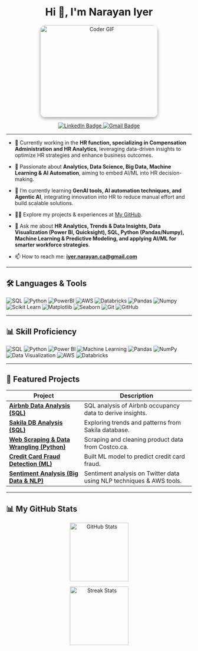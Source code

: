 <h1 align="center">Hi 👋, I'm Narayan Iyer</h1>

<p align="center">
  <img src="https://media.giphy.com/media/SWoSkN6DxTszqIKEqv/giphy.gif" alt="Coder GIF" width="320" height="250" style="border-radius: 15px; box-shadow: 0 4px 8px rgba(0, 0, 0, 0.3);">
</p>

<div align="center">

  <a href="https://www.linkedin.com/in/narayan-iyer-chrl/" target="_blank">
    <img src="https://img.shields.io/badge/-LinkedIn-blue?style=for-the-badge&logo=linkedin&logoColor=white" alt="LinkedIn Badge"/>
  </a>
  
  <a href="mailto:iyer.narayan.ca@gmail.com" target="_blank">
    <img src="https://img.shields.io/badge/-Gmail-c14438?style=for-the-badge&logo=gmail&logoColor=white" alt="Gmail Badge"/>
  </a>

</div>

---

- 🚀 Currently working in the **HR function, specializing in Compensation Administration and HR Analytics**, leveraging data-driven insights to optimize HR strategies and enhance business outcomes.
 
- 🧠 Passionate about **Analytics, Data Science, Big Data, Machine Learning & AI Automation**, aiming to embed AI/ML into HR decision-making.
  
- 🌱 I’m currently learning **GenAI tools, AI automation techniques, and Agentic AI**, integrating innovation into HR to reduce manual effort and build scalable solutions.
  
- 👨‍💻 Explore my projects & experiences at [My GitHub](https://github.com/Inarayan82).
  
- 💬 Ask me about **HR Analytics, Trends & Data Insights, Data Visualization (Power BI, Quicksight), SQL, Python (Pandas/Numpy), Machine Learning & Predictive Modeling, and applying AI/ML for smarter workforce strategies**.

- 📫 How to reach me: **iyer.narayan.ca@gmail.com**  

---

## 🛠 Languages & Tools

<p>
  <!-- Core Skills -->
  <img src="https://img.shields.io/badge/SQL-336791?style=flat-square&logo=postgresql&logoColor=white" alt="SQL" />
  <img src="https://img.shields.io/badge/Python-3776AB?style=flat-square&logo=python&logoColor=white" alt="Python" />
  <img src="https://img.shields.io/badge/PowerBI-F2C811?style=flat-square&logo=powerbi&logoColor=black" alt="PowerBI" />
  
  <!-- Cloud & Data Tools -->
  <img src="https://img.shields.io/badge/AWS-232F3E?style=flat-square&logo=amazonaws&logoColor=white" alt="AWS" />
  <img src="https://img.shields.io/badge/Databricks-FC4C02?style=flat-square&logo=databricks&logoColor=white" alt="Databricks" />

  <!-- Python Libraries -->
  <img src="https://img.shields.io/badge/Pandas-150458?style=flat-square&logo=pandas&logoColor=white" alt="Pandas" />
  <img src="https://img.shields.io/badge/Numpy-013243?style=flat-square&logo=numpy&logoColor=white" alt="Numpy" />
  <img src="https://img.shields.io/badge/Scikit--Learn-F7931E?style=flat-square&logo=scikitlearn&logoColor=white" alt="Scikit Learn" />
  <img src="https://img.shields.io/badge/Matplotlib-11557C?style=flat-square&logo=python&logoColor=white" alt="Matplotlib" />
  <img src="https://img.shields.io/badge/Seaborn-0099CC?style=flat-square&logo=python&logoColor=white" alt="Seaborn" />

  <!-- Version Control -->
  <img src="https://img.shields.io/badge/Git-F05032?style=flat-square&logo=git&logoColor=white" alt="Git" />
  <img src="https://img.shields.io/badge/GitHub-181717?style=flat-square&logo=github&logoColor=white" alt="GitHub" />
</p>

---

## 📊 Skill Proficiency

<p>
  <img src="https://img.shields.io/badge/SQL-90%25-brightgreen?style=flat-square&logo=postgresql&logoColor=white" alt="SQL" />
  <img src="https://img.shields.io/badge/Python-80%25-green?style=flat-square&logo=python&logoColor=white" alt="Python" />
  <img src="https://img.shields.io/badge/PowerBI-90%25-yellow?style=flat-square&logo=powerbi&logoColor=black" alt="Power BI" />
  <img src="https://img.shields.io/badge/Machine%20Learning-70%25-orange?style=flat-square" alt="Machine Learning" />
  <img src="https://img.shields.io/badge/Pandas-90%25-green?style=flat-square&logo=pandas&logoColor=white" alt="Pandas" />
  <img src="https://img.shields.io/badge/NumPy-90%25-green?style=flat-square&logo=numpy&logoColor=white" alt="NumPy" />
  <img src="https://img.shields.io/badge/Data%20Visualization-90%25-yellow?style=flat-square" alt="Data Visualization" />
  <img src="https://img.shields.io/badge/AWS-70%25-orange?style=flat-square&logo=amazonaws&logoColor=white" alt="AWS" />
  <img src="https://img.shields.io/badge/Databricks-70%25-orange?style=flat-square&logo=databricks&logoColor=white" alt="Databricks" />
</p>

---

## 🚀 Featured Projects  

| Project | Description |
|---------|-------------|
| [**Airbnb Data Analysis (SQL)**](https://github.com/Inarayan82/AirBnB-Data-Analysis---SQL) | SQL analysis of Airbnb occupancy data to derive insights. |
| [**Sakila DB Analysis (SQL)**](https://github.com/Inarayan82/Movie-Rental-Data-Analysis---Sakila-database) | Exploring trends and patterns from Sakila database. |
| [**Web Scraping & Data Wrangling (Python)**](https://github.com/Inarayan82/Webscraping-Data-Wrangling-Project-using-Python) | Scraping and cleaning product data from Costco.ca. |
| [**Credit Card Fraud Detection (ML)**](https://github.com/Inarayan82/Capstone-Project-using-Machine-Learning-concepts-in-Python) | Built ML model to predict credit card fraud. |
| [**Sentiment Analysis (Big Data & NLP)**](https://github.com/Inarayan82/Sentiment-Analysis-using-Big-Data---AWS) | Sentiment analysis on Twitter data using NLP techniques & AWS tools. |

---

## 📊 My GitHub Stats

<p align="center">
  <img align="center" src="https://github-readme-stats.vercel.app/api?username=Inarayan82&show_icons=true&hide=javascript,html,css,java&theme=radical" alt="GitHub Stats" height="159" />
</p>

<p align="center">
  <img align="center" height="159" src="https://github-readme-streak-stats.herokuapp.com/?user=Inarayan82&show_icons=true&theme=radical" alt="Streak Stats" />
</p>
